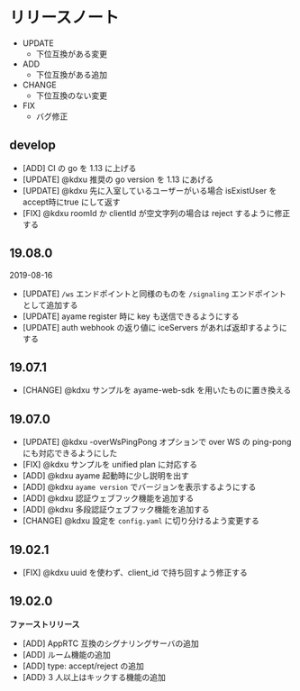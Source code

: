 # リリースノート

- UPDATE
    - 下位互換がある変更
- ADD
    - 下位互換がある追加
- CHANGE
    - 下位互換のない変更
- FIX
    - バグ修正


## develop

- [ADD] CI の go を 1.13 に上げる
- [UPDATE] @kdxu 推奨の go version を 1.13 にあげる
- [UPDATE] @kdxu 先に入室しているユーザーがいる場合 isExistUser をaccept時にtrue にして返す
- [FIX] @kdxu roomId か clientId が空文字列の場合は reject するように修正する

## 19.08.0

2019-08-16

- [UPDATE] `/ws` エンドポイントと同様のものを `/signaling` エンドポイントとして追加する
- [UPDATE] ayame register 時に key も送信できるようにする
- [UPDATE] auth webhook の返り値に iceServers があれば返却するようにする

## 19.07.1
- [CHANGE] @kdxu サンプルを ayame-web-sdk を用いたものに置き換える

## 19.07.0

- [UPDATE] @kdxu -overWsPingPong オプションで over WS の ping-pong にも対応できるようにした
- [FIX] @kdxu サンプルを unified plan に対応する
- [ADD] @kdxu ayame 起動時に少し説明を出す
- [ADD] @kdxu `ayame version` でバージョンを表示するようにする
- [ADD] @kdxu 認証ウェブフック機能を追加する
- [ADD] @kdxu 多段認証ウェブフック機能を追加する
- [CHANGE] @kdxu 設定を `config.yaml` に切り分けるよう変更する


## 19.02.1

- [FIX] @kdxu uuid を使わず、client_id で持ち回すよう修正する

## 19.02.0

**ファーストリリース**

- [ADD] AppRTC 互換のシグナリングサーバの追加
- [ADD] ルーム機能の追加
- [ADD] type: accept/reject の追加
- [ADD} 3 人以上はキックする機能の追加
